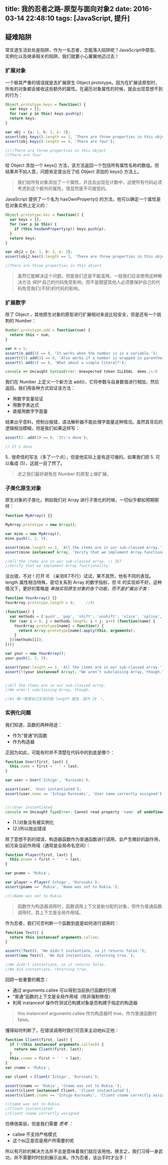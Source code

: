 title: 我的忍者之路-原型与面向对象2
date: 2016-03-14 22:48:10
tags: [JavaScript, 提升]
---

## 疑难陷阱
常言道生活处处是陷阱，作为一名忍者，怎能落入陷阱呢？JavaScript中原型、实例化以及继承相关的陷阱，我们就要小心翼翼地迈过去！ 

### 扩展对象
一个极其严重的错误就是去扩展原生 Object.prototype。因为在扩展该原型时，所有的对象都会接收这些额外的属性。在遍历对象属性的时候，就会出现意想不到的行为：
``` javascript
Object.prototype.keys = function() {
  var keys = [];
  for (var p in this) keys.push(p);
  return keys;
}

var obj = {a: 1, b: 2, c: 3};
assert(obj.keys().length == 3, 'There are three properties in this object');
assert(obj.keys().length == 4, 'There are four');

//\\There are three properties in this object
//There are four
```
给 Object 添加一个 keys() 方法，该方法返回一个包括所有属性名称的数组。但结果并不如人意，问题肯定是出在了给 Object 添加的 keys() 方法上。
>我们给所有对象添加了一个属性，并且会出现在计数中，迫使所有代码必须考虑到这个额外的属性，很显然是不可接受的。

JavaScript 提供了一个名为 hasOwnProperty() 的方法，他可以确定一个属性是在对象实例上定义的：
``` javascript
Object.prototype.kes = function() {
  var keys = [];
  for (var p in this) {
    if (this.hasOwnProperty(p)) keys.push(p);
  }
  return keys;
}

var obj2 = {a: 1, b: 2, c: 3};
assert(obj2.kes().length == 3, 'There are three properties in this object');

//There are three properties in this object
```
>虽然它能解决这个问题，但是我们还是不能滥用。一般我们应该使用这种解决方法 _保护_ 自己的代码免受影响，而不是期望其他人必须要保护自己的代码免受我们(不好)的代码的影响。

### 扩展数字
除了 Object ，其他原生对象的原型进行扩展相对来说比较安全，但是还有一个挑刺的 Number：
``` javascript
Number.prototype.add = function(num) {
  return this + num;
}

var n = 5;
assert(n.add(3) == 8, 'It works when the number is in a variable.');
assert((5).add(3) == 8, 'Also works if a number is wrapped in parentheses.');
assert(5.add(3) == 8, 'What about a simple literal?');

console => Uncaught SyntaxError: Unexpected token ILLEGAL  demo.js:8
```
我们在 Number 上定义一个新方法 add()，它将参数与自身数值进行相加，然后返回。我们用各种方式验证该方法：

* 用数字变量验证
* 用数字表达式
* 直接用数字字面量

结果出乎意料，控制台报错，语法解析器不能处理字面量这种情况。虽然其背后的逻辑相当模糊，但是我们如果这样写：
``` javascript
assert(5..add(3) == 8, 'It\'s done');

// It's done
```
5.. 很奇怪的写法（多了一个点），但是他实际上是有迹可循的。如果我们把 5. 可以看成 (5)，这就一目了然了。

>总之我们最好避免在 Number 的原型上做扩展。

### 子类化原生对象
原生对象的子类化，例如我们对 Array 进行子类化的时候，一切似乎都如预期那样：
``` javascript
function MyArray() {}

MyArray.prototype = new Array();

var mine = new MyArray();
mine.push(1, 2, 3);

assert(mine.length == 3, 'All the items are in our sub-classed array.');
assert(mine instanceof Array, 'Verify that we implement Array functionality.');

//All the items are in our sub-classed array. \\ IE7
//Verify that we implement Array functionality.
```
没出错，不对！打开 IE （亲测IE7不行）试试，果不其然，他有不同的表现。length 属性相当特殊，密切关系到 Array 的数字指标，但 IE 的实现却不好。这种情况下，更好的策略是 _单独实现原生对象的各个功能，而不是扩展出子类_：
``` javascript
function YourArray() {}
YourArray.prototype.length = 0;     //#1

(function() {
  var methods = ['push', 'pop', 'shift', 'unshift', 'slice', 'splice', 'join'];
  for (var i = 0, j = methods.length; i < j; i++) (function(name) {
    YourArray.prototype[name] = function() {
      return Array.prototype[name].apply(this, arguments);
    }
  })(methods[i]);
})()

var your = new YourArray();
your.push(1, 2, 3);

assert(your.length == 3, 'All the items are in our sub-classed array.');
assert(!(your instanceof Array), "We aren't subclassing Array, though.");


//All the items are in our sub-classed array.
//We aren't subclassing Array, though.

//#1 唯一需要自己实现的是 length 属性，因为 IE ！。
```

### 实例化问题
我们知道，函数的两种用途：

* 作为“普通”的函数
* 作为构造器

正因为如此，可能有时并不清楚在代码中的到底是哪个：
``` javascript
function User(first, last) {
  this.name = first + ' ' + last;
}

var user = User('Ichigo', 'Kurosaki');

assert(user, 'User instantiated');                                       //1.
assert(user.name == 'Ichigo Kurosaki', 'User name correctly assigned');  //2.


//\\User instantiated
console => Uncaught TypeError: Cannot read property 'name' of undefined  demo.js:8
```
* (1.)对象没有被实例化
* (2.)所以抛出错误  

除了意想不到的错误，构造器函数作为普通函数进行调用，会产生微妙的副作用，如污染当前作用域（通常是全局命名空间）：
``` javascript
function Player(first, last) {
  this.pname = first + ' ' + last;
}

var pname = 'Rukia';

var player = Player('Ichigo', 'Kurosaki');
assert(pname == 'Rukia', 'Name was set to Rukia.');

//\\Name was set to Rukia.
```
>函数作为构造器调用时，函数调用上下文是新分配的对象，但作为普通函数调用时，其上下文是全局作用域。

作为忍者，我们可否判断一个函数到底是如何进行调用的：
``` javascript
function Test() {
  return this instanceof arguments.callee;
}

assert(!Test(), "We didn't instantiate, so it returns false.");
assert(new Test(), 'We did instantiate, returning true.');

//We didn't instantiate, so it returns false.
//We did instantiate, returning true.
```
回顾一些重要的概念：

* 通过 arguments.callee 可以得到当前执行函数的引用
* “普通”函数的上下文是全局作用域（除非强制修改）
* 利用 instanceof 操作符测试已构建对象是否构建于指定的构造器

>this instanceof arguments.callee 作为构造器时 true，作为普通函数时 false。

懂得如何判断了，在错误调用时我们可否来主动地纠正他：
``` javascript
function Client(first, last) {
  if (!(this instanceof arguments.callee)) {
    return new Client(first, last);
  }
  this.cname = first + ' ' + last;
}
var cname = 'Rukia';

var client = Client('Ichigo', 'Kurosaki');

assert(cname == 'Rukia', 'Cname was set to Rukia.');
assert(client instanceof Client, 'Client instantiated');
assert(client.cname == 'Ichigo Kurosaki', 'Client cname correctly assigned');

//Cname was set to Rukia.
//Client instantiated
//Client cname correctly assigned
```
仿佛很美丽，但是我们需要 _思考_ ：

* callee 不支持严格模式
* 这个纠正是否是用户所需要的呢 

所以有巧妙的解决方法并不总是意味着我们就应该用他。换言之，我们习得一身武功，并不需要时时刻刻展示出来。作为忍者，该出手时才出手！

